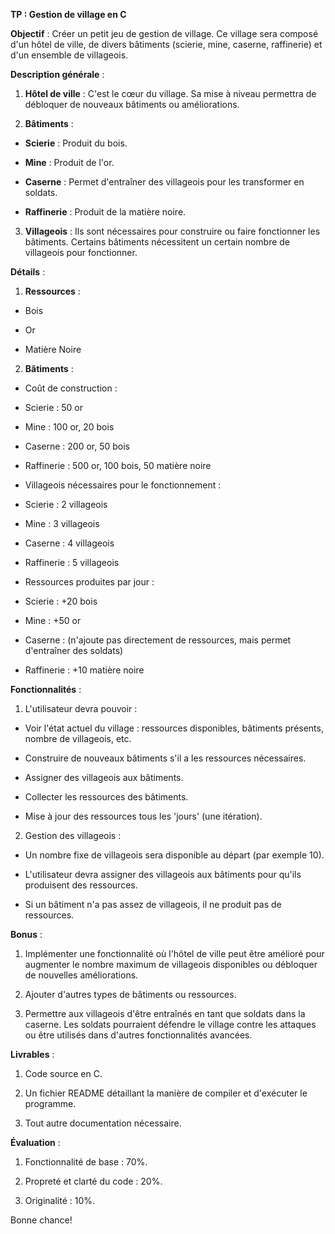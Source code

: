 **TP : Gestion de village en C**

 

**Objectif** : Créer un petit jeu de gestion de village. Ce village sera composé d'un hôtel de ville, de divers bâtiments (scierie, mine, caserne, raffinerie) et d'un ensemble de villageois.

 

**Description générale** :

 

1. **Hôtel de ville** : C'est le cœur du village. Sa mise à niveau permettra de débloquer de nouveaux bâtiments ou améliorations.


2. **Bâtiments** :


- **Scierie** : Produit du bois.


- **Mine** : Produit de l'or.


- **Caserne** : Permet d'entraîner des villageois pour les transformer en soldats.


- **Raffinerie** : Produit de la matière noire.


3. **Villageois** : Ils sont nécessaires pour construire ou faire fonctionner les bâtiments. Certains bâtiments nécessitent un certain nombre de villageois pour fonctionner.

 

**Détails** :

 

1. **Ressources** :


- Bois


- Or


- Matière Noire

 

2. **Bâtiments** :


- Coût de construction :


- Scierie : 50 or


- Mine : 100 or, 20 bois


- Caserne : 200 or, 50 bois


- Raffinerie : 500 or, 100 bois, 50 matière noire


- Villageois nécessaires pour le fonctionnement :


- Scierie : 2 villageois


- Mine : 3 villageois


- Caserne : 4 villageois


- Raffinerie : 5 villageois


- Ressources produites par jour :


- Scierie : +20 bois


- Mine : +50 or


- Caserne : (n'ajoute pas directement de ressources, mais permet d'entraîner des soldats)


- Raffinerie : +10 matière noire

 

**Fonctionnalités** :


1. L'utilisateur devra pouvoir :


- Voir l'état actuel du village : ressources disponibles, bâtiments présents, nombre de villageois, etc.


- Construire de nouveaux bâtiments s'il a les ressources nécessaires.


- Assigner des villageois aux bâtiments.


- Collecter les ressources des bâtiments.


- Mise à jour des ressources tous les 'jours' (une itération).

 

2. Gestion des villageois :


- Un nombre fixe de villageois sera disponible au départ (par exemple 10).


- L'utilisateur devra assigner des villageois aux bâtiments pour qu'ils produisent des ressources.


- Si un bâtiment n'a pas assez de villageois, il ne produit pas de ressources.

 

**Bonus** :


1. Implémenter une fonctionnalité où l'hôtel de ville peut être amélioré pour augmenter le nombre maximum de villageois disponibles ou débloquer de nouvelles améliorations.


2. Ajouter d'autres types de bâtiments ou ressources.


3. Permettre aux villageois d'être entraînés en tant que soldats dans la caserne. Les soldats pourraient défendre le village contre les attaques ou être utilisés dans d'autres fonctionnalités avancées.

 

**Livrables** :


1. Code source en C.


2. Un fichier README
 détaillant la manière de compiler et d'exécuter le programme.


3. Tout autre documentation nécessaire.

 

**Évaluation** :


1. Fonctionnalité de base : 70%.


2. Propreté et clarté du code : 20%.


3. Originalité : 10%.

 

Bonne chance!